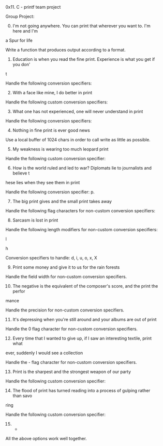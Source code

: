 0x11. C - printf team project


Group Project:                                                                      

                                                                                   

0. I'm not going anywhere. You can print that wherever you want to. I'm here and I'm

 a Spur for life                                                                    

Write a function that produces output according to a format.                        

                                                                                   

                                                                                   

1. Education is when you read the fine print. Experience is what you get if you don'

t                                                                                  

Handle the following conversion specifiers:


2. With a face like mine, I do better in print                                      

Handle the following custom conversion specifiers:                                  

                                                                                   

3. What one has not experienced, one will never understand in print                

Handle the following conversion specifiers:                                        

                                                                                   

4. Nothing in fine print is ever good news                                          

Use a local buffer of 1024 chars in order to call write as little as possible.      

                                                                                   

5. My weakness is wearing too much leopard print                                    

Handle the following custom conversion specifier:                                  

                                                                                   

6. How is the world ruled and led to war? Diplomats lie to journalists and believe t

hese lies when they see them in print                                              

Handle the following conversion specifier: p.                                      

                                                                                   

7. The big print gives and the small print takes away                              

Handle the following flag characters for non-custom conversion specifiers:          

                                                                                   

8. Sarcasm is lost in print                                                        

Handle the following length modifiers for non-custom conversion specifiers:        

                                                                                   

l                                                                                  

h                                                                                  

Conversion specifiers to handle: d, i, u, o, x, X                                  

                                                                                   

9. Print some money and give it to us for the rain forests                          

Handle the field width for non-custom conversion specifiers.                        

                                                                                   

10. The negative is the equivalent of the composer's score, and the print the perfor

mance                                                                              

Handle the precision for non-custom conversion specifiers.                          

                                                                                   

11. It's depressing when you're still around and your albums are out of print      

Handle the 0 flag character for non-custom conversion specifiers.                  

                                                                                   

12. Every time that I wanted to give up, if I saw an interesting textile, print what

 ever, suddenly I would see a collection                                            

Handle the - flag character for non-custom conversion specifiers.                  

                                                                                   

13. Print is the sharpest and the strongest weapon of our party                    

Handle the following custom conversion specifier:                                  

                                                                                   

14. The flood of print has turned reading into a process of gulping rather than savo

ring                                                                                

Handle the following custom conversion specifier:                                  

                                                                                   

15. *                                                                              

All the above options work well together.













